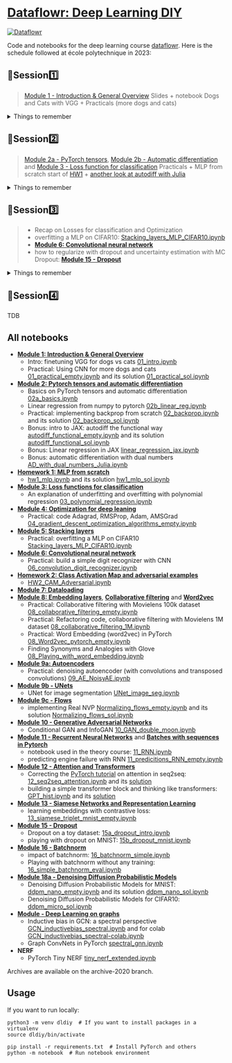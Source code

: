 # [Dataflowr: Deep Learning DIY](https://www.dataflowr.com/)

[![Dataflowr](https://raw.githubusercontent.com/dataflowr/website/master/_assets/dataflowr_logo.png)](https://dataflowr.github.io/website/)

Code and notebooks for the deep learning course [dataflowr](https://www.dataflowr.com/). Here is the schedule followed at école polytechnique in 2023:

## :sunflower:Session:one: 

>[Module 1 - Introduction & General Overview](https://dataflowr.github.io/website/modules/1-intro-general-overview/)
Slides + notebook Dogs and Cats with VGG + Practicals (more dogs and cats) 
<details>
  <summary>Things to remember</summary>

> - you do not need to understand everything to run a deep learning model! But the main goal of this course will be to come back to each step done today and understand them...
> - to use the dataloader from Pytorch, you need to follow the API (i.e. for classification store your dataset in folders)
> - using a pretrained model and modifying it to adapt it to a similar task is easy. 
> - if you do not understand why we take this loss, that's fine, we'll cover that in Module 3.
> - even with a GPU, avoid unnecessary computations!

</details>

## :sunflower:Session:two: 

>[Module 2a - PyTorch tensors](https://dataflowr.github.io/website/modules/2a-pytorch-tensors/), [Module 2b - Automatic differentiation](https://dataflowr.github.io/website/modules/2b-automatic-differentiation/) and [Module 3 - Loss function for classification](https://dataflowr.github.io/website/modules/3-loss-functions-for-classification/)
Practicals + MLP from scratch start of [HW1](https://dataflowr.github.io/website/homework/1-mlp-from-scratch/) + [another look at autodiff with Julia](https://github.com/dataflowr/notebooks/blob/master/Module2/AD_with_dual_numbers_Julia.ipynb)
<details>
  <summary>Things to remember</summary>

>- Pytorch tensors = Numpy on GPU + gradients!
>- Automatic differentiation is not only the chain rule! Backpropagation algorithm or dual numbers are clever algorithms to implement automatic differentiation...
>- Loss vs Accuracy. Know your loss for a classification task!

 </details>

## :sunflower:Session:three: 
> - Recap on Losses for classification and Optimization
> - overfitting a MLP on CIFAR10: [Stacking_layers_MLP_CIFAR10.ipynb](https://github.com/dataflowr/notebooks/blob/master/Module5/Stacking_layers_MLP_CIFAR10.ipynb)
> - [**Module 6: Convolutional neural network**](https://dataflowr.github.io/website/modules/6-convolutional-neural-network/)
> - how to regularize with dropout and uncertainty estimation with MC Dropout: [**Module 15 - Dropout**](https://dataflowr.github.io/website/modules/15-dropout/)
<details>
  <summary>Things to remember</summary>

>- know your loss for a classification task!
>- know your optimizer (Module 4 done at home)
>- know how to build a neural net with torch.nn.module (Module 5 done at home)
>- know how to use convolution and pooling layers (kernel, stride, padding)
>- know how to use dropout 

</details>

## :sunflower:Session:four:
TDB 
## All notebooks

- [**Module 1: Introduction & General Overview**](https://dataflowr.github.io/website/modules/1-intro-general-overview/) 
    - Intro: finetuning VGG for dogs vs cats [01_intro.ipynb](https://github.com/dataflowr/notebooks/blob/master/Module1/01_intro.ipynb)
    - Practical: Using CNN for more dogs and cats [01_practical_empty.ipynb](https://github.com/dataflowr/notebooks/blob/master/Module1/01_practical_empty.ipynb) and its solution [01_practical_sol.ipynb](https://github.com/dataflowr/notebooks/blob/master/Module1/sol/01_practical_sol.ipynb)
- [**Module 2: Pytorch tensors and automatic differentiation**](https://dataflowr.github.io/website/modules/2a-pytorch-tensors/)
    - Basics on PyTorch tensors and automatic differentiation [02a_basics.ipynb](https://github.com/dataflowr/notebooks/blob/master/Module2/02a_basics.ipynb)
    - Linear regression from numpy to pytorch [02b_linear_reg.ipynb](https://github.com/dataflowr/notebooks/blob/master/Module2/02b_linear_reg.ipynb)
    - Practical: implementing backprop from scratch [02_backprop.ipynb](https://github.com/dataflowr/notebooks/blob/master/Module2/02_backprop.ipynb) and its solution [02_backprop_sol.ipynb](https://github.com/dataflowr/notebooks/blob/master/Module2/sol/02_backprop_sol.ipynb)
    - Bonus: intro to JAX: autodiff the functional way [autodiff_functional_empty.ipynb](https://github.com/dataflowr/notebooks/blob/master/Module2/autodiff_functional_empty.ipynb) and its solution [autodiff_functional_sol.ipynb](https://github.com/dataflowr/notebooks/blob/master/Module2/autodiff_functional_sol.ipynb)
    - Bonus: Linear regression in JAX [linear_regression_jax.ipynb](https://github.com/dataflowr/notebooks/blob/master/Module2/linear_regression_jax.ipynb)
    - Bonus: automatic differentiation with dual numbers [AD_with_dual_numbers_Julia.ipynb](https://github.com/dataflowr/notebooks/blob/master/Module2/AD_with_dual_numbers_Julia.ipynb)
- [**Homework 1: MLP from scratch**](https://dataflowr.github.io/website/homework/1-mlp-from-scratch/)
    - [hw1_mlp.ipynb](https://github.com/dataflowr/notebooks/blob/master/HW1/hw1_mlp.ipynb) and its solution [hw1_mlp_sol.ipynb](https://github.com/dataflowr/notebooks/blob/master/HW1/sol/hw1_mlp_sol.ipynb)
- [**Module 3: Loss functions for classification**](https://dataflowr.github.io/website/modules/3-loss-functions-for-classification/)
    - An explanation of underfitting and overfitting with polynomial regression [03_polynomial_regression.ipynb](https://github.com/dataflowr/notebooks/blob/master/Module3/03_polynomial_regression.ipynb)
- [**Module 4: Optimization for deep leaning**](https://dataflowr.github.io/website/modules/4-optimization-for-deep-learning/)
    - Practical: code Adagrad, RMSProp, Adam, AMSGrad [04_gradient_descent_optimization_algorithms_empty.ipynb](https://github.com/dataflowr/notebooks/blob/master/Module4/04_gradient_descent_optimization_algorithms_empty.ipynb)
- [**Module 5: Stacking layers**](https://dataflowr.github.io/website/modules/5-stacking-layers/)
    - Practical: overfitting a MLP on CIFAR10 [Stacking_layers_MLP_CIFAR10.ipynb](https://github.com/dataflowr/notebooks/blob/master/Module5/Stacking_layers_MLP_CIFAR10.ipynb)
- [**Module 6: Convolutional neural network**](https://dataflowr.github.io/website/modules/6-convolutional-neural-network/)
    - Practical: build a simple digit recognizer with CNN [06_convolution_digit_recognizer.ipynb](https://github.com/dataflowr/notebooks/blob/master/Module6/06_convolution_digit_recognizer.ipynb)
- [**Homework 2: Class Activation Map and adversarial examples**](https://dataflowr.github.io/website/homework/2-CAM-adversarial/)
    - [HW2_CAM_Adversarial.ipynb](https://github.com/dataflowr/notebooks/blob/master/HW2/HW2_CAM_Adversarial.ipynb)
- [**Module 7: Dataloading**](https://dataflowr.github.io/website/modules/7-dataloading/)
- [**Module 8: Embedding layers**](https://dataflowr.github.io/website/modules/8a-embedding-layers/), [**Collaborative filtering**](https://dataflowr.github.io/website/modules/8b-collaborative-filtering/) and [**Word2vec**](https://dataflowr.github.io/website/modules/8c-word2vec/)
    - Practical: Collaborative filtering with Movielens 100k dataset [08_collaborative_filtering_empty.ipynb](https://github.com/dataflowr/notebooks/blob/master/Module8/08_collaborative_filtering_empty.ipynb)
    - Practical: Refactoring code, collaborative filtering with Movielens 1M dataset [08_collaborative_filtering_1M.ipynb](https://github.com/dataflowr/notebooks/blob/master/Module8/08_collaborative_filtering_1M.ipynb)
    - Practical: Word Embedding (word2vec) in PyTorch [08_Word2vec_pytorch_empty.ipynb](https://github.com/dataflowr/notebooks/blob/master/Module8/08_Word2vec_pytorch_empty.ipynb)
    - Finding Synonyms and Analogies with Glove [08_Playing_with_word_embedding.ipynb](https://github.com/dataflowr/notebooks/blob/master/Module8/08_Playing_with_word_embedding.ipynb)
- [**Module 9a: Autoencoders**](https://dataflowr.github.io/website/modules/9-autoencoders/)
    - Practical: denoising autoencoder (with convolutions and transposed convolutions) [09_AE_NoisyAE.ipynb](https://github.com/dataflowr/notebooks/blob/master/Module9/09_AE_NoisyAE.ipynb)
- [**Module 9b - UNets**](https://dataflowr.github.io/website/modules/9b-unet/)
  - UNet for image segmentation [UNet_image_seg.ipynb](https://github.com/dataflowr/notebooks/blob/master/Module9/UNet_image_seg.ipynb)
- [**Module 9c - Flows**](https://dataflowr.github.io/website/modules/9c-flows/) 
  - implementing Real NVP [Normalizing_flows_empty.ipynb](https://github.com/dataflowr/notebooks/blob/master/Module9/Normalizing_flows_empty.ipynb) and its solution [Normalizing_flows_sol.ipynb](https://github.com/dataflowr/notebooks/blob/master/Module9/Normalizing_flows_sol.ipynb)
- [**Module 10 - Generative Adversarial Networks**](https://dataflowr.github.io/website/modules/10-generative-adversarial-networks/)
  - Conditional GAN and InfoGAN [10_GAN_double_moon.ipynb](https://github.com/dataflowr/notebooks/blob/master/Module10/10_GAN_double_moon.ipynb)
- [**Module 11 - Recurrent Neural Networks**](https://dataflowr.github.io/website/modules/11b-recurrent-neural-networks-practice/) and [**Batches with sequences in Pytorch**](https://dataflowr.github.io/website/modules/11c-batches-with-sequences/)
  - notebook used in the theory course: [11_RNN.ipynb](https://github.com/dataflowr/notebooks/blob/master/Module11/11_RNN.ipynb)
  - predicting engine failure with RNN [11_predicitions_RNN_empty.ipynb](https://github.com/dataflowr/notebooks/blob/master/Module11/11_predicitions_RNN_empty.ipynb)
- [**Module 12 - Attention and Transformers**](https://dataflowr.github.io/website/modules/12-attention/)
  - Correcting the [PyTorch tutorial](https://pytorch.org/tutorials/intermediate/seq2seq_translation_tutorial.html) on attention in seq2seq: [12_seq2seq_attention.ipynb](https://github.com/dataflowr/notebooks/blob/master/Module12/12_seq2seq_attention.ipynb) and its [solution](https://github.com/dataflowr/notebooks/blob/master/Module12/12_seq2seq_attention_solution.ipynb)
  - building a simple transformer block and thinking like transformers: [GPT_hist.ipynb](https://github.com/dataflowr/notebooks/blob/master/Module12/GPT_hist.ipynb) and its [solution](https://github.com/dataflowr/notebooks/blob/master/Module12/GPT_hist_sol.ipynb)
- [**Module 13 - Siamese Networks and Representation Learning**](https://dataflowr.github.io/website/modules/13-siamese/)
  - learning embeddings with contrastive loss: [13_siamese_triplet_mnist_empty.ipynb](https://github.com/dataflowr/notebooks/blob/master/Module13/13_siamese_triplet_mnist_empty.ipynb) 
- [**Module 15 - Dropout**](https://dataflowr.github.io/website/modules/15-dropout/)
  - Dropout on a toy dataset: [15a_dropout_intro.ipynb](https://github.com/dataflowr/notebooks/blob/master/Module15/15a_dropout_intro.ipynb)
  - playing with dropout on MNIST: [15b_dropout_mnist.ipynb](https://github.com/dataflowr/notebooks/blob/master/Module15/15b_dropout_mnist.ipynb)
- [**Module 16 - Batchnorm**](https://dataflowr.github.io/website/modules/16-batchnorm/)
  - impact of batchnorm: [16_batchnorm_simple.ipynb](https://github.com/dataflowr/notebooks/blob/master/Module16/16_batchnorm_simple.ipynb)
  - Playing with batchnorm without any training: [16_simple_batchnorm_eval.ipynb](https://github.com/dataflowr/notebooks/blob/master/Module16/16_simple_batchnorm_eval.ipynb)
- [**Module 18a - Denoising Diffusion Probabilistic Models**](https://dataflowr.github.io/website/modules/18a-diffusion/)
  - Denoising Diffusion Probabilistic Models for MNIST: [ddpm_nano_empty.ipynb](https://github.com/dataflowr/notebooks/blob/master/Module18/ddpm_nano_empty.ipynb) and its solution [ddpm_nano_sol.ipynb](https://github.com/dataflowr/notebooks/blob/master/Module18/ddpm_nano_sol.ipynb)
  - Denoising Diffusion Probabilistic Models for CIFAR10: [ddpm_micro_sol.ipynb](https://github.com/dataflowr/notebooks/blob/master/Module18/ddpm_micro_sol.ipynb)
- [**Module - Deep Learning on graphs**](https://dataflowr.github.io/website/modules/graph0/)
  - Inductive bias in GCN: a spectral perspective [GCN_inductivebias_spectral.ipynb](https://github.com/dataflowr/notebooks/blob/master/graphs/GCN_inductivebias_spectral.ipynb) and for colab [GCN_inductivebias_spectral-colab.ipynb](https://github.com/dataflowr/notebooks/blob/master/graphs/GCN_inductivebias_spectral-colab.ipynb)
  - Graph ConvNets in PyTorch [spectral_gnn.ipynb](https://github.com/dataflowr/notebooks/blob/master/graphs/spectral_gnn.ipynb)
-  **NERF**
   -  PyTorch Tiny NERF [tiny_nerf_extended.ipynb](https://github.com/dataflowr/notebooks/blob/master/nerf/tiny_nerf_extended.ipynb)


Archives are available on the archive-2020 branch.

## Usage

If you want to run locally:

    python3 -m venv dldiy  # If you want to install packages in a virtualenv
    source dldiy/bin/activate

    pip install -r requirements.txt  # Install PyTorch and others
    python -m notebook  # Run notebook environment
